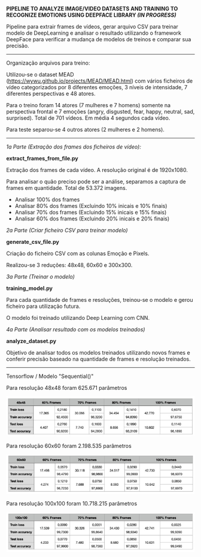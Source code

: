 **PIPELINE TO ANALYZE IMAGE/VIDEO DATASETS AND TRAINING TO RECOGNIZE EMOTIONS USING DEEPFACE LIBRARY *(IN PROGRESS)***

Pipeline para extrair frames de vídeos, gerar arquivo CSV para treinar modelo de DeepLearning e analisar o resultado utilizando o framework DeepFace para verificar a mudança de modelos de treinos e comparar sua precisão.

---

Organização arquivos para treino:

Utilizou-se o dataset MEAD (https://wywu.github.io/projects/MEAD/MEAD.html) com vários ficheiros de vídeo categorizados por 8 diferentes emoções, 3 níveis de intensidade, 7 diferentes perspectivas e 48 atores.

Para o treino foram 14 atores (7 mulheres e 7 homens) somente na perspectiva frontal e 7 emoções (angry, disgusted, fear, happy, neutral, sad, surprised). Total de 701 vídeos. Em média 4 segundos cada vídeo.

Para teste separou-se 4 outros atores (2 mulheres e 2 homens).

---

*1a Parte (Extração dos frames dos ficheiros de vídeo):*

**extract_frames_from_file.py**

Extração dos frames de cada vídeo. A resolução original é de 1920x1080.

Para analisar o quão preciso pode ser a análise, separamos a captura de frames em quantidade. Total de 53.372 imagens.

* Analisar 100% dos frames
* Analisar 80% dos frames (Excluindo 10% inicais e 10% finais)
* Analisar 70% dos frames (Excluindo 15% inicais e 15% finais)
* Analisar 60% dos frames (Excluindo 20% inicais e 20% finais)

*2a Parte (Criar ficheiro CSV para treinar modelo)*

**generate_csv_file.py**

Criação do ficheiro CSV com as colunas Emoção e Pixels.

Realizou-se 3 reduções: 48x48, 60x60 e 300x300.

*3a Parte (Treinar o modelo)*

**training_model.py**

Para cada quantidade de frames e resoluções, treinou-se o modelo e gerou ficheiro para utilização futura.

O modelo foi treinado utilizando Deep Learning com CNN.

*4a Parte (Analisar resultado com os modelos treinados)*

**analyze_dataset.py**

Objetivo de analisar todos os modelos treinados utilizando novos frames e conferir precisão baseado na quantidade de frames e resolução treinados.

---

Tensorflow / Modelo "Sequential()"

Para resolução 48x48 foram 625.671 parâmetros

![1672848151414](image/README/1672848151414.png)

Para resolução 60x60 foram 2.198.535 parâmetros

![1672847783067](image/README/1672847783067.png)

Para resolução 100x100 foram 10.718.215 parâmetros

![1672918624136](image/README/1672918624136.png)
